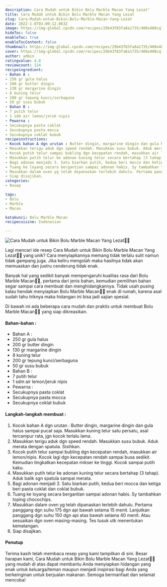 ```yaml
---
description: Cara Mudah untuk Bikin Bolu Marble Macan Yang Lezat"
title: Cara Mudah untuk Bikin Bolu Marble Macan Yang Lezat
slug: Cara-Mudah-untuk-Bikin-Bolu-Marble-Macan-Yang-Lezat
date: 2022-1-8T03:09:12.063Z
image: https://img-global.cpcdn.com/recipes/29b43f83fa8a1735/400x400cq70/photo.jpg
hideToc: false
enableToc: true
enableTocContent: false
thumbnail: https://img-global.cpcdn.com/recipes/29b43f83fa8a1735/400x400cq70/photo.jpg
cover: https://img-global.cpcdn.com/recipes/29b43f83fa8a1735/400x400cq70/photo.jpg
author: admin
ratingvalue: 4.8
reviewcount: 124
recipeingredient:
- Bahan A :
- 250 gr gula halus
- 200 gr butter dingin
- 130 gr margarine dingin
- 8 kuning telur
- 200 gr tepung kunci/serbaguna
- 50 gr susu bubuk
- Bahan B :
- 7 putih telur
- 1 sdm air lemon/jeruk nipis
- Pewarna :
- Secukupnya pasta coklat
- Secukupnya pasta mocca
- Secukupnya coklat bubuk
recipeinstructions:
- Kocok bahan A dgn urutan : Butter dingin, margarine dingin dan gula halus sampai pucat saja. Masukkan kuning telur satu persatu, asal tercampur rata, jgn kocok terlalu lama.
- Masukkan terigu aduk dgn speed rendah. Masukkan susu bubuk. Aduk merata dengan spatula. Sisihkan.
- Kocok putih telur sampai bubling dgn kecepatan rendah, masukkan air lemon/nipis. Kocok lagi dgn kecepatan rendah sampai busa sedikit. Kemudian tingkatkan kecepatan mikser ke tinggi. Kocok sampai putih kaku.
- Masukkan putih telur ke adonan kuning telur secara bertahap (3 tahap). Aduk balik sgn spatula sampai merata.
- Bagi adonan menjadi 3. Satu biarkan putih, kedua beri mocca dan ketiga beri pasta coklat dan coklat bubuk.
- Tuang ke loyang secara bergantian sampai adonan habis. Sy tambahkan toping chocochips.
- Masukkan dalam oven yg telah dipanaskan terlebih dahulu. Pertama panggang dgn suhu 175 dgn api bawah selama 15 menit. Lanjutkan panggang dgn suhu 150 dgn api atas bawah selama 40 menit. Atau sesuaikan dgn oven masing-masing. Tes tusuk utk menentukan kematangan.
- Siap disajikan.
categories:
- Resep

tags:
- Bolu
- Marble
- Macan

katakunci: Bolu Marble Macan
recipecuisine: Indonesian

---
```


![Cara Mudah untuk Bikin Bolu Marble Macan Yang Lezat👩‍🍳](https://img-global.cpcdn.com/recipes/29b43f83fa8a1735/400x400cq70/photo.jpg)

Lagi mencari ide resep Cara Mudah untuk Bikin Bolu Marble Macan Yang Lezat👩‍🍳 yang unik? Cara menyiapkannya memang tidak terlalu sulit namun tidak gampang juga. Jika keliru mengolah maka hasilnya tidak akan memuaskan dan justru cenderung tidak enak.

Banyak hal yang sedikit banyak mempengaruhi kualitas rasa dari Bolu Marble Macan👩‍🍳, pertama dari jenis bahan, kemudian pemilihan bahan segar sampai cara membuat dan menghidangkannya. Tidak usah pusing kalau hendak menyiapkan Bolu Marble Macan👩‍🍳 enak di rumah, karena asal sudah tahu triknya maka hidangan ini bisa jadi sajian spesial.

Di bawah ini ada beberapa cara mudah dan praktis untuk membuat Bolu Marble Macan👩‍🍳 yang siap dikreasikan.

<!--inarticleads1-->

#### Bahan-bahan :

- Bahan A :
- 250 gr gula halus
- 200 gr butter dingin
- 130 gr margarine dingin
- 8 kuning telur
- 200 gr tepung kunci/serbaguna
- 50 gr susu bubuk
- Bahan B :
- 7 putih telur
- 1 sdm air lemon/jeruk nipis
- Pewarna :
- Secukupnya pasta coklat
- Secukupnya pasta mocca
- Secukupnya coklat bubuk

<!--inarticleads2-->

#### Langkah-langkah membuat :

1. Kocok bahan A dgn urutan : Butter dingin, margarine dingin dan gula halus sampai pucat saja. Masukkan kuning telur satu persatu, asal tercampur rata, jgn kocok terlalu lama.
1. Masukkan terigu aduk dgn speed rendah. Masukkan susu bubuk. Aduk merata dengan spatula. Sisihkan.
1. Kocok putih telur sampai bubling dgn kecepatan rendah, masukkan air lemon/nipis. Kocok lagi dgn kecepatan rendah sampai busa sedikit. Kemudian tingkatkan kecepatan mikser ke tinggi. Kocok sampai putih kaku.
1. Masukkan putih telur ke adonan kuning telur secara bertahap (3 tahap). Aduk balik sgn spatula sampai merata.
1. Bagi adonan menjadi 3. Satu biarkan putih, kedua beri mocca dan ketiga beri pasta coklat dan coklat bubuk.
1. Tuang ke loyang secara bergantian sampai adonan habis. Sy tambahkan toping chocochips.
1. Masukkan dalam oven yg telah dipanaskan terlebih dahulu. Pertama panggang dgn suhu 175 dgn api bawah selama 15 menit. Lanjutkan panggang dgn suhu 150 dgn api atas bawah selama 40 menit. Atau sesuaikan dgn oven masing-masing. Tes tusuk utk menentukan kematangan.
1. Siap disajikan.

#### Penutup

Terima kasih telah membaca resep yang kami tampilkan di sini. Besar harapan kami, Cara Mudah untuk Bikin Bolu Marble Macan Yang Lezat👩‍🍳 yang mudah di atas dapat membantu Anda menyiapkan hidangan yang enak untuk keluarga/teman maupun menjadi inspirasi bagi Anda yang berkeinginan untuk berjualan makanan. Semoga bermanfaat dan selamat mencoba!